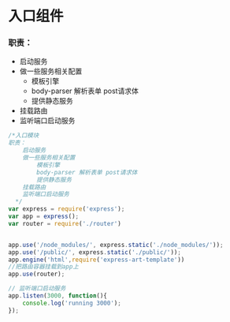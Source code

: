 # 入口组件

### 职责：

* 启动服务 
* 做一些服务相关配置 
  * 模板引擎 
  * body-parser 解析表单 post请求体 
  * 提供静态服务 
* 挂载路由 
* 监听端口启动服务

```javascript
/*入口模块
职责：
    启动服务
    做一些服务相关配置
        模板引擎
        body-parser 解析表单 post请求体
        提供静态服务
    挂载路由
    监听端口启动服务
  */
var express = require('express');
var app = express();
var router = require('./router')


app.use('/node_modules/', express.static('./node_modules/'));
app.use('/public/', express.static('./public/'));
app.engine('html',require('express-art-template'))
//把路由容器挂载到app上
app.use(router);

// 监听端口启动服务
app.listen(3000, function(){
    console.log('running 3000');
});
```

